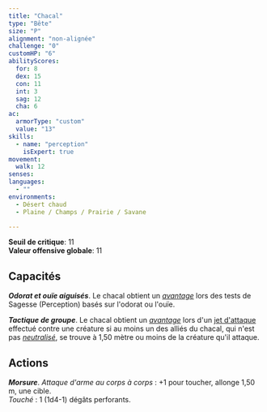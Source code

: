 ```yaml
---
title: "Chacal"
type: "Bête"
size: "P"
alignment: "non-alignée"
challenge: "0"
customHP: "6"
abilityScores:
  for: 8
  dex: 15
  con: 11
  int: 3
  sag: 12
  cha: 6
ac:
  armorType: "custom"
  value: "13"
skills:
  - name: "perception"
    isExpert: true
movement:
  walk: 12
senses:
languages:
  - ""
environments:
  - Désert chaud
  - Plaine / Champs / Prairie / Savane

---
```

**Seuil de critique**: 11        
**Valeur offensive globale**: 11     
## Capacités
_**Odorat et ouïe aiguisés**_. Le chacal obtient un [_avantage_](/utiliser-les-caracteristiques/#avantage-et-desavantage) lors des tests de Sagesse (Perception) basés sur l'odorat ou l'ouïe.

_**Tactique de groupe**_. Le chacal obtient un [_avantage_](/utiliser-les-caracteristiques/#avantage-et-desavantage) lors d'un [jet d'attaque](/combattre/#jets-d-attaque) effectué contre une créature si au moins un des alliés du chacal, qui n'est pas [_neutralisé_](/gerer-la-sante-du-personnage/#neutralise), se trouve à 1,50 mètre ou moins de la créature qu'il attaque.

## Actions
_**Morsure**_. _Attaque d'arme au corps à corps_ : +1 pour toucher, allonge 1,50 m, une cible.  
_Touché_ : 1 (1d4-1) dégâts perforants.
